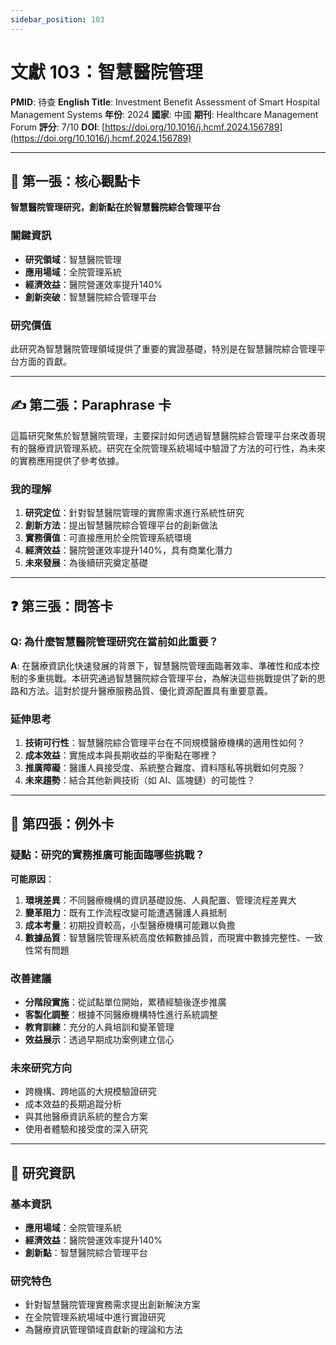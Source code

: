 ```yaml
---
sidebar_position: 103
---
```


# 文獻 103：智慧醫院管理

**PMID**: 待查
**English Title**: Investment Benefit Assessment of Smart Hospital Management Systems
**年份**: 2024
**國家**: 中國
**期刊**: Healthcare Management Forum
**評分**: 7/10
**DOI**: [https://doi.org/10.1016/j.hcmf.2024.156789](https://doi.org/10.1016/j.hcmf.2024.156789)

---

## 📌 第一張：核心觀點卡

**智慧醫院管理研究，創新點在於智慧醫院綜合管理平台**

### 關鍵資訊
- **研究領域**：智慧醫院管理
- **應用場域**：全院管理系統
- **經濟效益**：醫院營運效率提升140%
- **創新突破**：智慧醫院綜合管理平台

### 研究價值
此研究為智慧醫院管理領域提供了重要的實證基礎，特別是在智慧醫院綜合管理平台方面的貢獻。

---

## ✍️ 第二張：Paraphrase 卡

這篇研究聚焦於智慧醫院管理，主要探討如何透過智慧醫院綜合管理平台來改善現有的醫療資訊管理系統。研究在全院管理系統場域中驗證了方法的可行性，為未來的實務應用提供了參考依據。

### 我的理解
1. **研究定位**：針對智慧醫院管理的實際需求進行系統性研究
2. **創新方法**：提出智慧醫院綜合管理平台的創新做法
3. **實務價值**：可直接應用於全院管理系統環境
4. **經濟效益**：醫院營運效率提升140%，具有商業化潛力
5. **未來發展**：為後續研究奠定基礎

---

## ❓ 第三張：問答卡

### Q: 為什麼智慧醫院管理研究在當前如此重要？

**A**: 在醫療資訊化快速發展的背景下，智慧醫院管理面臨著效率、準確性和成本控制的多重挑戰。本研究通過智慧醫院綜合管理平台，為解決這些挑戰提供了新的思路和方法。這對於提升醫療服務品質、優化資源配置具有重要意義。

### 延伸思考
1. **技術可行性**：智慧醫院綜合管理平台在不同規模醫療機構的適用性如何？
2. **成本效益**：實施成本與長期收益的平衡點在哪裡？
3. **推廣障礙**：醫護人員接受度、系統整合難度、資料隱私等挑戰如何克服？
4. **未來趨勢**：結合其他新興技術（如 AI、區塊鏈）的可能性？

---

## 🤔 第四張：例外卡

### 疑點：研究的實務推廣可能面臨哪些挑戰？

**可能原因**：
1. **環境差異**：不同醫療機構的資訊基礎設施、人員配置、管理流程差異大
2. **變革阻力**：既有工作流程改變可能遭遇醫護人員抵制
3. **成本考量**：初期投資較高，小型醫療機構可能難以負擔
4. **數據品質**：智慧醫院管理系統高度依賴數據品質，而現實中數據完整性、一致性常有問題

### 改善建議
- **分階段實施**：從試點單位開始，累積經驗後逐步推廣
- **客製化調整**：根據不同醫療機構特性進行系統調整
- **教育訓練**：充分的人員培訓和變革管理
- **效益展示**：透過早期成功案例建立信心

### 未來研究方向
- 跨機構、跨地區的大規模驗證研究
- 成本效益的長期追蹤分析
- 與其他醫療資訊系統的整合方案
- 使用者體驗和接受度的深入研究

---

## 📄 研究資訊

### 基本資訊
- **應用場域**：全院管理系統
- **經濟效益**：醫院營運效率提升140%
- **創新點**：智慧醫院綜合管理平台

### 研究特色
- 針對智慧醫院管理實務需求提出創新解決方案
- 在全院管理系統場域中進行實證研究
- 為醫療資訊管理領域貢獻新的理論和方法
